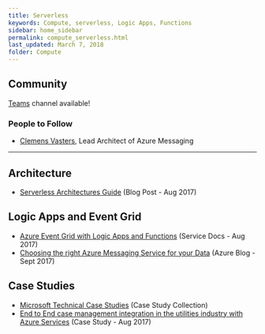 ```yaml
---
title: Serverless
keywords: Compute, serverless, Logic Apps, Functions
sidebar: home_sidebar
permalink: compute_serverless.html
last_updated: March 7, 2018
folder: Compute
---
```


## Community

[Teams](https://teams.microsoft.com/l/channel/19%3a6982e634864d4880a76dae4f879528cc%40thread.skype/Compute%2520-%2520Serverless?groupId=dff0a70d-6316-4124-ae5a-e9d06f63ec34&tenantId=72f988bf-86f1-41af-91ab-2d7cd011db47) channel available!

### People to Follow

- [Clemens Vasters](https://twitter.com/clemensv), Lead Architect of Azure Messaging

<!-- Add in any communities worth following: blogs, twitter, etc. -->
---
<!-- Here, add in any links to useful resources. The structure is not fixed, it can be grouped by scenario, by tech, or set up as a learning path -->

## Architecture

- [Serverless Architectures Guide](https://serverless.com/blog/definitive-guide-to-serverless-architectures/ ) (Blog Post - Aug 2017)

## Logic Apps and Event Grid

- [Azure Event Grid with Logic Apps and Functions](https://social.technet.microsoft.com/wiki/contents/articles/39969.azure-event-grid-with-logic-apps-and-functions.aspx) (Service Docs - Aug 2017)
- [Choosing the right Azure Messaging Service for your Data](https://azure.microsoft.com/en-us/blog/events-data-points-and-messages-choosing-the-right-azure-messaging-service-for-your-data/) (Azure Blog - Sept 2017)

## Case Studies

- [Microsoft Technical Case Studies](https://microsoft.github.io/techcasestudies/#technology=Azure%20Functions&sortBy=featured) (Case Study Collection)
- [End to End case management integration in the utilities industry with Azure Services](https://github.com/Azure/logicapps/blob/master/articles/enterprise-integration-e2e-case-management-utilities-azure-logic-apps.pdf) (Case Study - Aug 2017)